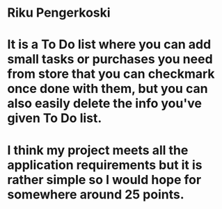 # Riku Pengerkoski<br>
# It is a To Do list where you can add small tasks or purchases you need from store that you can checkmark once done with them, but you can also easily delete the info you've given To Do list.<br>
# I think my project meets all the application requirements but it is rather simple so I would hope for somewhere around 25 points.
